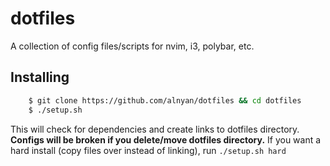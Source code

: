 dotfiles
========

A collection of config files/scripts for nvim, i3, polybar, etc.

Installing
----------

```bash
    $ git clone https://github.com/alnyan/dotfiles && cd dotfiles
    $ ./setup.sh
```

This will check for dependencies and create links to dotfiles directory. **Configs will be broken if you delete/move dotfiles directory.**
If you want a hard install (copy files over instead of linking), run `./setup.sh hard`

